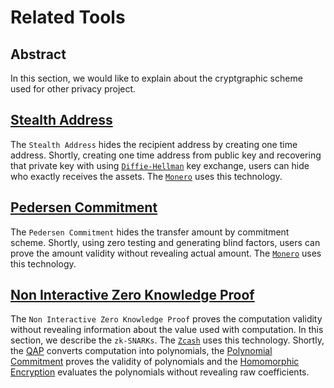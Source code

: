 # Related Tools

## Abstract
In this section, we would like to explain about the cryptgraphic scheme used for other privacy project.

## [Stealth Address](4_1_stealth_address.md)
The `Stealth Address` hides the recipient address by creating one time address. Shortly, creating one time address from public key and recovering that private key with using [`Diffie-Hellman`](https://ieeexplore.ieee.org/document/1055638) key exchange, users can hide who exactly receives the assets. The [`Monero`](https://www.getmonero.org/) uses this technology.

## [Pedersen Commitment](4_2_pedersen_commitment.md)
The `Pedersen Commitment` hides the transfer amount by commitment scheme. Shortly, using zero testing and generating blind factors, users can prove the amount validity without revealing actual amount. The [`Monero`](https://www.getmonero.org/) uses this technology.

## [Non Interactive Zero Knowledge Proof](4_3_non_interactive_zero_knowlege_proof.md)
The `Non Interactive Zero Knowledge Proof` proves the computation validity without revealing information about the value used with computation. In this section, we describe the `zk-SNARKs`. The [`Zcash`](https://z.cash/) uses this technology. Shortly, the [QAP](4_3_1_qap.md) converts computation into polynomials, the [Polynomial Commitment](4_3_2_polynomial_commitment.md) proves the validity of polynomials and the [Homomorphic Encryption](4_3_3_homomorphic_encryption.md) evaluates the polynomials without revealing raw coefficients.
